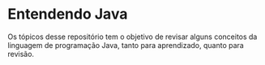 # Entendendo Java

Os tópicos desse repositório tem o objetivo de revisar alguns conceitos da linguagem de programação Java, tanto para aprendizado, quanto para revisão.